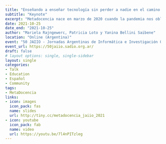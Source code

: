 ```yaml
---
title: "Enseñando a enseñar tecnología sin perder a nadie en el camino."
subtitle: "Keynote"
excerpt: "Metadocencia nace en marzo de 2020 cuando la pandemia nos obligó a cambiar la manera en que enseñamos y aprendemos. En ese momento nos encontramos casi sin tiempo ni recursos pero con muchas ganas de ayudar y compartir nuestra experiencia con otras y otros docentes. Comenzamos dando un taller para compartir métodos educativos basados en evidencia y que se pudieran aplicar de manera sencilla. También brindamos recursos abiertos para fomentar prácticas de enseñanza eficaces e invitamos a las personas a compartir su experiencia y formar una comunidad. Un año después abrimos 3 nuevos talleres que incluyen como enseñar a programar y llegamos a más de 1500 personas en 30 países. En esta charla contaremos sobre algunos de los valores fundamentales que nos definen: encontrarnos con nuestras/os estudiantes en su lugar y atendiendo a su contexto en Latinoamérica. Esto significa no hacer suposiciones sobre su conocimiento de tecnología o sobre el acceso y la disponibilidad de Internet, diferencias culturales, barreras y necesidades específicas. Queremos compartir lo que aprendimos enseñando tecnología en comunidad."
date: 2021-10-25
date_end: "2021-10-25"
author: "Mariela Rajngewerc, Patricia Loto y Yanina Bellini Saibene"
location: "Online (Argentina)"
event: "50 JAIIO - Jornadas Argentinas de Informática e Investigación Operativa"
event_url: https://50jaiio.sadio.org.ar/
draft: false
# layout options: single, single-sidebar
layout: single
categories:
- Talk
- Education
- Español
- Community
tags:
- MetaDocencia
links:
- icon: images
  icon_pack: fas
  name: slides 
  url: http://tiny.cc/metadocencia_jaiio_2021
- icon: youtube
  icon_pack: fab
  name: video 
  url: https://youtu.be/7l4nPITzleg
---
```

